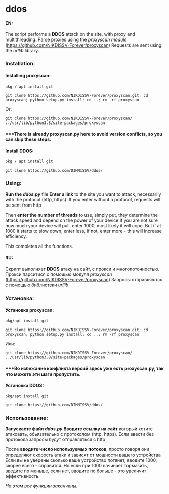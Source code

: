 # ddos


#### EN:
The script performs a **DDOS** attack on the site, with proxy and multithreading.
Parse proxies using the *proxyscan module* (https://github.com/NIKDISSV-Forever/proxyscan)
Requests are sent using the *urllib* library.

### Installation:
#### Installing proxyscan:
```pkg / apt install git```

```git clone https://github.com/NIKDISSV-Forever/proxyscan.git; cd proxyscan; python setup.py install; cd ..; rm -rf proxyscan```

Or:

```git clone https://github.com/NIKDISSV-Forever/proxyscan/ ../usr/lib/python3.8/site-packages/proxyscan```

#### ***There is already proxyscan.py here to avoid version conflicts, so you can skip these steps.

#### Install DDOS:
```pkg / apt install git```

```git clone https://github.com/DIMNISSV/ddos/```

### Using:
**Run the *ddos.py*** file
**Enter a link** to the site you want to attack,
necessarily with the protocol (http, https). If you enter without a protocol, requests will be sent from http

Then **enter the number of threads** to use,
simply put, they determine the attack speed and depend on the power of your device
If you are not sure how much your device will pull, enter 1000, most likely it will cope. But if at 1000 it starts to slow down, enter less, if not, enter more - this will increase efficiency.

This completes all the functions.


#### RU:
Скрипт выполняет **DDOS** атаку на сайт, с прокси и многопоточностью.
Прокси парситися с помощью модуля *proxyscan* (https://github.com/NIKDISSV-Forever/proxyscan)
Запросы отправляются с помощью библиотеки *urllib*.

### Установка:
#### Установка proxyscan:
```pkg/apt install git```

```git clone https://github.com/NIKDISSV-Forever/proxyscan.git; cd proxyscan; python setup.py install; cd ..; rm -rf proxyscan```

Или:

```git clone https://github.com/NIKDISSV-Forever/proxyscan/ ../usr/lib/python3.8/site-packages/proxyscan```

#### ***Во избежание конфликта версий здесь уже есть proxyscan.py, так что можете эти шаги пропустить.

#### Установка DDOS:
```pkg/apt install git```

```git clone https://github.com/DIMNISSV/ddos/```

### Использование:
**Запускаете файл *ddos.py***
**Вводите ссылку на сайт** который хотите атаковать, 
обьязательно с протоколом (http, https). Если ввести без протокола запросы будут отправляться с http

После **вводите число используемых потоков**, 
просто говоря они определяют скорость атаки и зависят от мощности вашего устройства
Если вы не уверены сколько ваше устройство потянет, вводите 1000, скорее всего - справится. Но если при 1000 начинает тормазить, введите по меньше, если нет, вводите по больше - это увеличит эффективность.

*На этом все функции закончены.*
